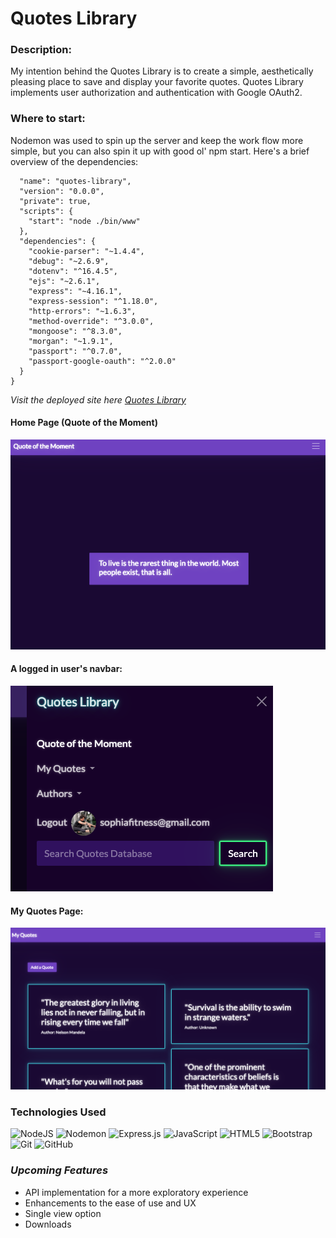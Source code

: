 # Quotes Library

### **Description:**

My intention behind the Quotes Library is to create a simple, aesthetically pleasing place to save and display your favorite quotes. Quotes Library implements user authorization and authentication with Google OAuth2. 

### **Where to start:**

Nodemon was used to spin up the server and keep the work flow more simple, but you can also spin it up with good ol' npm start. Here's a brief overview of the dependencies:

```{
  "name": "quotes-library",
  "version": "0.0.0",
  "private": true,
  "scripts": {
    "start": "node ./bin/www"
  },
  "dependencies": {
    "cookie-parser": "~1.4.4",
    "debug": "~2.6.9",
    "dotenv": "^16.4.5",
    "ejs": "~2.6.1",
    "express": "~4.16.1",
    "express-session": "^1.18.0",
    "http-errors": "~1.6.3",
    "method-override": "^3.0.0",
    "mongoose": "^8.3.0",
    "morgan": "~1.9.1",
    "passport": "^0.7.0",
    "passport-google-oauth": "^2.0.0"
  }
}
```

_*Visit the deployed site here [Quotes Library](https://quotes-library-production.up.railway.app/)*_


#### Home Page (Quote of the Moment)

![A screen capture of the landing page, the Quote of the Moment](public/images/QOTM.png 'Screen cap of QOTM')

#### A logged in user's navbar:

![A screen capture of the navbar when logged in](public/images/loggedin_view.png 'Logged in navbar')

#### My Quotes Page:

![A screen capture of My Quotes page](public/images/my-quotes.png 'My quotes page')


### **Technologies Used**

![NodeJS](https://img.shields.io/badge/node.js-6DA55F?style=for-the-badge&logo=node.js&logoColor=white)
![Nodemon](https://img.shields.io/badge/NODEMON-%23323330.svg?style=for-the-badge&logo=nodemon&logoColor=%BBDEAD)
![Express.js](https://img.shields.io/badge/express.js-%23404d59.svg?style=for-the-badge&logo=express&logoColor=%2361DAFB)
![JavaScript](https://img.shields.io/badge/javascript-%23323330.svg?style=for-the-badge&logo=javascript&logoColor=%23F7DF1E)
![HTML5](https://img.shields.io/badge/html5-%23E34F26.svg?style=for-the-badge&logo=html5&logoColor=white)
![Bootstrap](https://img.shields.io/badge/bootstrap-%238511FA.svg?style=for-the-badge&logo=bootstrap&logoColor=white)
![Git](https://img.shields.io/badge/git-%23F05033.svg?style=for-the-badge&logo=git&logoColor=white)
![GitHub](https://img.shields.io/badge/github-%23121011.svg?style=for-the-badge&logo=github&logoColor=white)

### _*Upcoming Features*_

- API implementation for a more exploratory experience
- Enhancements to the ease of use and UX
- Single view option
- Downloads
